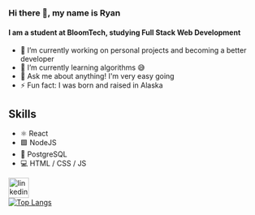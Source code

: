 ### Hi there 👋, my name is Ryan
#### I am a student at BloomTech, studying Full Stack Web Development

- 🔭 I’m currently working on personal projects and becoming a better developer 
- 🌱 I’m currently learning algorithms :sweat_smile: 
- 💬 Ask me about anything! I'm very easy going 
- ⚡ Fun fact: I was born and raised in Alaska 

## Skills
- ⚛️ React
- 🟩 NodeJS
- 🐘 PostgreSQL
- 💻 HTML / CSS / JS

[<img src='https://cdn.jsdelivr.net/npm/simple-icons@3.0.1/icons/linkedin.svg' alt='linkedin' height='40'>](https://www.linkedin.com/in/https://www.linkedin.com/in/ryan-e-mark//)  
[![Top Langs](https://github-readme-stats.vercel.app/api/top-langs/?username=Ryan-E-Mark&hide=ruby,shell&layout=compact)](https://github.com/anuraghazra/github-readme-stats)
